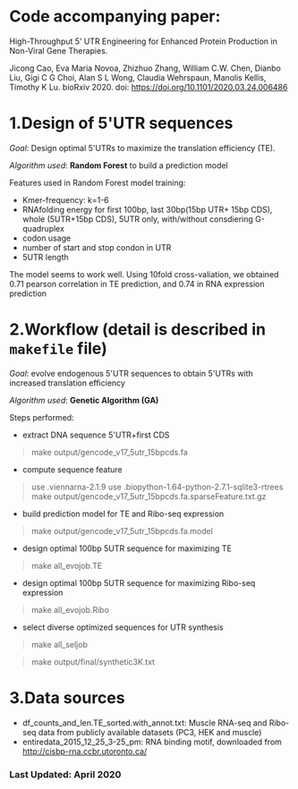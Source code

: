 # Code accompanying paper:
High-Throughput 5’ UTR Engineering for Enhanced Protein Production in Non-Viral Gene Therapies. 

Jicong Cao, Eva Maria Novoa, Zhizhuo Zhang, William C.W. Chen, Dianbo Liu, Gigi C G Choi, Alan S L Wong, Claudia Wehrspaun, Manolis Kellis, Timothy K Lu. bioRxiv 2020. doi: https://doi.org/10.1101/2020.03.24.006486


1.Design of 5'UTR sequences
==========

*Goal*: Design optimal 5'UTRs to maximize the translation efficiency (TE).

*Algorithm used*: **Random Forest** to build a prediction model 

Features used in Random Forest model training:
- Kmer-frequency: k=1-6
- RNAfolding energy for first 100bp, last 30bp(15bp UTR+ 15bp CDS), whole (5UTR+15bp CDS), 5UTR only, with/without consdiering G-quadruplex 
- codon usage
- number of start and stop condon in UTR
- 5UTR length

The model seems to work well. Using 10fold cross-valiation, we obtained  0.71 pearson correlation in TE prediction, and 0.74 in RNA expression prediction

2.Workflow (detail is described in `makefile` file)
=====================

*Goal*: evolve endogenous 5'UTR sequences to obtain 5'UTRs with increased translation efficiency

*Algorithm used*: **Genetic Algorithm (GA)**

Steps performed: 
- extract DNA sequence 5'UTR+first CDS
> make output/gencode_v17_5utr_15bpcds.fa

- compute sequence feature
> use .viennarna-2.1.9
> use .biopython-1.64-python-2.7.1-sqlite3-rtrees
> make output/gencode_v17_5utr_15bpcds.fa.sparseFeature.txt.gz

- build prediction model for TE and Ribo-seq expression
> make output/gencode_v17_5utr_15bpcds.fa.model

- design optimal 100bp 5UTR sequence for maximizing TE
> make all_evojob.TE

- design optimal 100bp 5UTR sequence for maximizing Ribo-seq expression
> make all_evojob.Ribo

- select diverse optimized sequences for UTR synthesis 
> make all_seljob

> make output/final/synthetic3K.txt


3.Data sources
===========
- df_counts_and_len.TE_sorted.with_annot.txt: Muscle RNA-seq and Ribo-seq data from publicly available datasets (PC3, HEK and muscle)
- entiredata_2015_12_25_3-25_pm: RNA binding motif, downloaded from http://cisbp-rna.ccbr.utoronto.ca/
 

### Last Updated: April 2020
